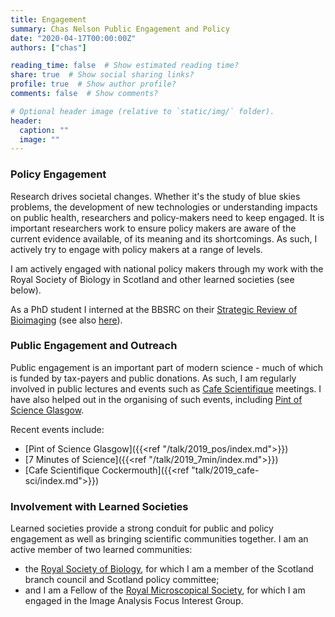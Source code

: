 ```yaml
---
title: Engagement
summary: Chas Nelson Public Engagement and Policy
date: "2020-04-17T00:00:00Z"
authors: ["chas"]

reading_time: false  # Show estimated reading time?
share: true  # Show social sharing links?
profile: true  # Show author profile?
comments: false  # Show comments?

# Optional header image (relative to `static/img/` folder).
header:
  caption: ""
  image: ""
---
```


### Policy Engagement

Research drives societal changes.
Whether it's the study of blue skies problems, the development of new technologies or understanding impacts on public health, researchers and policy-makers need to keep engaged.
It is important researchers work to ensure policy makers are aware of the current evidence available, of its meaning and its shortcomings.
As such, I actively try to engage with policy makers at a range of levels.

I am actively engaged with national policy makers through my work with the Royal Society of Biology in Scotland and other learned societies (see below).

As a PhD student I interned at the BBSRC on their <a href="https://bbsrc.ukri.org/about/reviews/scientific-areas/bbsrc-strategic-review-of-bioimaging/" target="_blank" rel="noreferrer noopener">Strategic Review of Bioimaging</a> (see also <a href="https://www.dur.ac.uk/wolfson.institute/wrinews/?itemno=28134" target="_blank" rel="noreferrer noopener">here</a>).


### Public Engagement and Outreach

Public engagement is an important part of modern science - much of which is funded by tax-payers and public donations.
As such, I am regularly involved in public lectures and events such as <a href="https://www.cafescientifique.org/" target="_blank" rel="noreferrer noopener">Cafe Scientifique</a> meetings.
I have also helped out in the organising of such events, including <a href="https://pintofscience.co.uk/events/glasgow" target="_blank" rel="noreferrer noopener">Pint of Science Glasgow</a>.


Recent events include:

  * [Pint of Science Glasgow]({{<ref "/talk/2019_pos/index.md">}})
  * [7 Minutes of Science]({{<ref "/talk/2019_7min/index.md">}})
  * [Cafe Scientifique Cockermouth]({{<ref "talk/2019_cafe-sci/index.md">}})

### Involvement with Learned Societies

Learned societies provide a strong conduit for public and policy engagement as well as bringing scientific communities together.
I am an active member of two learned communities:
* the <a href="https://www.rsb.org.uk/" target="_blank" rel="noreferrer noopener">Royal Society of Biology</a>, for which I am a member of the Scotland branch council and Scotland policy committee;
* and I am a Fellow of the <a href="https://www.rms.org.uk/" target="_blank" rel="noreferrer noopener">Royal Microscopical Society</a>, for which I am engaged in the Image Analysis Focus Interest Group.